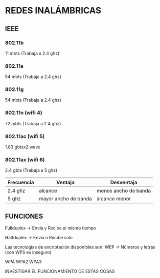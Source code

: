 # REDES INALÁMBRICAS

## IEEE

### 802.11b

11 mbts (Trabaja a 2.4 ghz)

### 802.11a

54 mbts (Trabaja a 2.4 ghz)

### 802.11g

54 mbts (Trabaja a 2.4 ghz)

### 802.11n (wifi 4)

72 mbts (Trabaja a 2.4 ghz)

### 802.11ac (wifi 5)

1.83 gbtsx2 wave

### 802.11ax (wifi 6)

2.4 gbts (Trabaja a 5 ghz)

| Frecuencia | Ventaja              | Desventaja           |
| ---------- | -------------------- | -------------------- |
| 2.4 ghz    | alcance              | menos ancho de banda |
| 5 ghz      | mayor ancho de banda | alcance menor        |

## FUNCIONES

Fullduplex -> Envía y Recibe al mismo tiempo

Halfduplex -> Envía o Recibe solo

Las tecnologías de encriptación disponibles son:
WEP -> Números y letras (con WPS es inseguro)

WPA
WPA2
WPA3

iNVESTIGAR EL FUNCIONAMIENTO DE ESTAS COSAS
